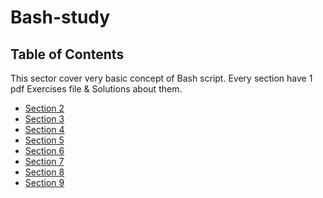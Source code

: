 # Bash-study

## Table of Contents
This sector cover very basic concept of Bash script.
Every section have 1 pdf Exercises file & Solutions about them.
- [Section 2](https://github.com/tranthanhduy/Bash-study/tree/main/section2)
- [Section 3](https://github.com/tranthanhduy/Bash-study/tree/main/section3)
- [Section 4](https://github.com/tranthanhduy/Bash-study/tree/main/section4)
- [Section 5](https://github.com/tranthanhduy/Bash-study/tree/main/section5)
- [Section 6](https://github.com/tranthanhduy/Bash-study/tree/main/section6)
- [Section 7](https://github.com/tranthanhduy/Bash-study/tree/main/section7)
- [Section 8](https://github.com/tranthanhduy/Bash-study/tree/main/section8)
- [Section 9](https://github.com/tranthanhduy/Bash-study/tree/main/section9)

